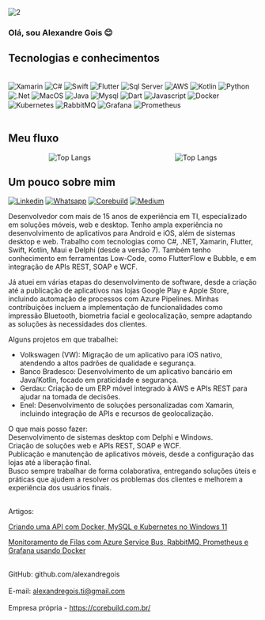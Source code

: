 ![2](https://github.com/user-attachments/assets/48c426d1-7b9a-4378-b63b-e8b282d44c1f)


### Olá, sou Alexandre Gois 😊

## Tecnologias e conhecimentos

<div style="display: inline_block">
<br/>
<img align="center" alt="Xamarin"
src="https://img.shields.io/badge/Xamarin-3498DB?style=for-the-badge&logo=xamarin&logoColor=white" />
<img align="center" alt="C#"
src="https://img.shields.io/badge/C%23-239120?style=for-the-badge&logo=c-sharp&logoColor=white" />
<img align="center" alt="Swift"
src="https://img.shields.io/badge/Swift-FA7343?style=for-the-badge&logo=swift&logoColor=white" />
<img align="center" alt="Flutter"
src="https://img.shields.io/badge/Flutter-02569B?style=for-the-badge&logo=flutter&logoColor=white" />
<img align="center" alt="Sql Server"
src="https://img.shields.io/badge/Microsoft_SQL_Server-CC2927?style=for-the-badge&logo=microsoft-sql-server&logoColor=white" />
<img align="center" alt="AWS"
src="https://img.shields.io/badge/Amazon_AWS-232F3E?style=for-the-badge&logo=amazon-aws&logoColor=white" />
<img align="center" alt="Kotlin"
src="https://img.shields.io/badge/Kotlin-0095D5?&style=for-the-badge&logo=kotlin&logoColor=white" />
<img align="center" alt="Python"
src="https://img.shields.io/badge/Python-14354C?style=for-the-badge&logo=python&logoColor=white" />
<img align="center" alt=".Net"
src="https://img.shields.io/badge/.NET-5C2D91?style=for-the-badge&logo=.net&logoColor=white" />
<img align="center" alt="MacOS"
src="https://img.shields.io/badge/mac%20os-000000?style=for-the-badge&logo=apple&logoColor=white" />
<img align="center" alt="Java"
src="https://img.shields.io/badge/Java-ED8B00?style=for-the-badge&logo=openjdk&logoColor=white" />
<img align="center" alt="Mysql"
src="https://img.shields.io/badge/MySQL-00000F?style=for-the-badge&logo=mysql&logoColor=white" />
<img align="center" alt="Dart"
src="https://img.shields.io/badge/Dart-0175C2?style=for-the-badge&logo=dart&logoColor=white" />
<img align="center" alt="Javascript"
src="https://img.shields.io/badge/JavaScript-F7DF1E?style=for-the-badge&logo=javascript&logoColor=black" />
<img align="center" alt="Docker"
src="https://img.shields.io/badge/docker-%230db7ed.svg?style=for-the-badge&logo=docker&logoColor=white" />
<img align="center" alt="Kubernetes"
src="https://img.shields.io/badge/kubernetes-%23326ce5.svg?style=for-the-badge&logo=kubernetes&logoColor=white" />
<img align="center" alt="RabbitMQ"
src="https://img.shields.io/badge/Rabbitmq-FF6600?style=for-the-badge&logo=rabbitmq&logoColor=white" />
<img align="center" alt="Grafana"
src="https://img.shields.io/badge/grafana-%23F46800.svg?style=for-the-badge&logo=grafana&logoColor=white" />
<img align="center" alt="Prometheus"
src="https://img.shields.io/badge/Prometheus-E6522C?style=for-the-badge&logo=Prometheus&logoColor=white" />
</div>
<br/>

## Meu fluxo

<div style="display: flex; justify-content: space-around;">
  <img src="https://github-readme-stats.vercel.app/api?username=alexandregois&show_icons=true&theme=radical" alt="Top Langs" style="margin-right: 3px;" />
  <img src="https://github-readme-stats.vercel.app/api/top-langs/?username=alexandregois&layout=compact" alt="Top Langs" style="margin-left: 3px;" />
</div>

## Um pouco sobre mim

[![Linkedin](https://img.shields.io/badge/LinkedIn-0077B5?style=for-the-badge&logo=linkedin&logoColor=white)](https://www.linkedin.com/in/alexandregois-ti/)
[![Whatsapp](https://img.shields.io/badge/WhatsApp-25D366?style=for-the-badge&logo=whatsapp&logoColor=white)](https://wa.link/xf26dm)
[![Corebuild](https://img.shields.io/badge/website-000000?style=for-the-badge&logo=About.me&logoColor=white)](https://corebuild.com.br/)
[![Medium](https://img.shields.io/badge/Medium-12100E?style=for-the-badge&logo=medium&logoColor=white)](https://medium.com/@alexandregois.ti)

Desenvolvedor com mais de 15 anos de experiência em TI, especializado em soluções móveis, web e desktop.
Tenho ampla experiência no desenvolvimento de aplicativos para Android e iOS, além de sistemas desktop e web. Trabalho com tecnologias como C#, .NET, Xamarin, Flutter, Swift, Kotlin, Maui e Delphi (desde a versão 7). Também tenho conhecimento em ferramentas Low-Code, como FlutterFlow e Bubble, e em integração de APIs REST, SOAP e WCF.

Já atuei em várias etapas do desenvolvimento de software, desde a criação até a publicação de aplicativos nas lojas Google Play e Apple Store, incluindo automação de processos com Azure Pipelines. Minhas contribuições incluem a implementação de funcionalidades como impressão Bluetooth, biometria facial e geolocalização, sempre adaptando as soluções às necessidades dos clientes.

Alguns projetos em que trabalhei:<br/>
- Volkswagen (VW): Migração de um aplicativo para iOS nativo, atendendo a altos padrões de qualidade e segurança.<br/>
- Banco Bradesco: Desenvolvimento de um aplicativo bancário em Java/Kotlin, focado em praticidade e segurança.<br/>
- Gerdau: Criação de um ERP móvel integrado à AWS e APIs REST para ajudar na tomada de decisões.<br/>
- Enel: Desenvolvimento de soluções personalizadas com Xamarin, incluindo integração de APIs e recursos de geolocalização.<br/>

O que mais posso fazer:<br/>
Desenvolvimento de sistemas desktop com Delphi e Windows.<br/>
Criação de soluções web e APIs REST, SOAP e WCF.<br/>
Publicação e manutenção de aplicativos móveis, desde a configuração das lojas até a liberação final.<br/>
Busco sempre trabalhar de forma colaborativa, entregando soluções úteis e práticas que ajudem a resolver os problemas dos clientes e melhorem a experiência dos usuários finais.

<br/>Artigos:<br/>
<p>
  <a href="https://medium.com/@alexandregois.ti/criando-uma-api-com-docker-mysql-e-kubernetes-no-windows-11-7055a0c4926f" target="_blank">
    Criando uma API com Docker, MySQL e Kubernetes no Windows 11
  </a>
</p>
<p>
  <a href="https://medium.com/@alexandregois.ti/monitoramento-de-filas-com-azure-service-bus-rabbitmq-prometheus-e-grafana-usando-docker-895c4e5b1cb3" target="_blank">
    Monitoramento de Filas com Azure Service Bus, RabbitMQ, Prometheus e Grafana usando Docker
  </a>
</p>

<br/>GitHub: github.com/alexandregois<br/><br/>
E-mail: alexandregois.ti@gmail.com<br/><br/>
Empresa própria - https://corebuild.com.br/

